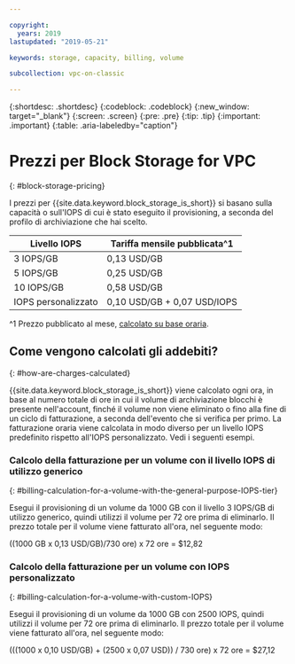 ```yaml
---

copyright:
  years: 2019
lastupdated: "2019-05-21"

keywords: storage, capacity, billing, volume

subcollection: vpc-on-classic

---
```


{:shortdesc: .shortdesc}
{:codeblock: .codeblock}
{:new_window: target="_blank"}
{:screen: .screen}
{:pre: .pre}
{:tip: .tip}
{:important: .important}
{:table: .aria-labeledby="caption"}

# Prezzi per Block Storage for VPC
{: #block-storage-pricing}

I prezzi per {{site.data.keyword.block_storage_is_short}} si basano sulla capacità o sull'IOPS di cui è stato eseguito il provisioning, a seconda del profilo di archiviazione che hai scelto.

| Livello IOPS  | Tariffa mensile pubblicata^1 |
|------------|--------------|
|  3 IOPS/GB |  0,13 USD/GB |
|  5 IOPS/GB |  0,25 USD/GB |
| 10 IOPS/GB |  0,58 USD/GB |
| IOPS personalizzato| 0,10 USD/GB + 0,07 USD/IOPS |

^1 Prezzo pubblicato al mese, [calcolato su base oraria](#how-are-charges-calculated).

## Come vengono calcolati gli addebiti?
{: #how-are-charges-calculated}

{{site.data.keyword.block_storage_is_short}} viene calcolato ogni ora, in base al numero totale di ore in cui il volume di archiviazione blocchi è presente nell'account, finché il volume non viene eliminato o fino alla fine di un ciclo di fatturazione, a seconda dell'evento che si verifica per primo. La fatturazione oraria viene calcolata in modo diverso per un livello IOPS predefinito rispetto all'IOPS personalizzato. Vedi i seguenti esempi.

### Calcolo della fatturazione per un volume con il livello IOPS di utilizzo generico
{: #billing-calculation-for-a-volume-with-the-general-purpose-IOPS-tier}

Esegui il provisioning di un volume da 1000 GB con il livello 3 IOPS/GB di utilizzo generico, quindi utilizzi il volume per 72 ore prima di eliminarlo. Il prezzo totale per il volume viene fatturato all'ora, nel seguente modo:

((1000 GB x 0,13 USD/GB)/730 ore) x 72 ore = $12,82

### Calcolo della fatturazione per un volume con IOPS personalizzato
{: #billing-calculation-for-a-volume-with-custom-IOPS}

Esegui il provisioning di un volume da 1000 GB con 2500 IOPS, quindi utilizzi il volume per 72 ore prima di eliminarlo. Il prezzo totale per il volume viene fatturato all'ora, nel seguente modo:

(((1000 x 0,10 USD/GB) + (2500 x 0,07 USD)) / 730 ore) x 72 ore = $27,12
